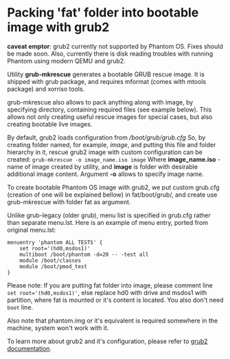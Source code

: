 # Packing 'fat' folder into bootable image with grub2

**caveat emptor**: grub2 currently not supported by Phantom OS. Fixes should be made soon.
Also, currently there is disk reading troubles with running Phantom using modern QEMU and grub2. 

Utility **grub-mkrescue** generates a bootable GRUB rescue image. It is shipped with grub package, and requires mformat (comes with mtools package) and xorriso tools.

grub-mkrescue also allows to pack anything along with image, by specifying directory, containing required files (see example below). This allows not only creating useful rescue images for special cases, but also creating bootable live images.

By default, grub2 loads configuration from _/boot/grub/grub.cfg_
So, by creating folder named, for example, _image_, and putting this file and folder hierarchy in it, rescue grub2 image with custom configuration can be created:
`grub-mkrescue -o image_name.iso image`
Where **image_name.iso** - name of image created by utility, and **image** is folder with desirable additional image content. Argument **-o** allows to specify image name.

To create bootable Phantom OS image with grub2, we put custom grub.cfg (creation of one will be explained bellow) in fat/boot/grub/, and create use grub-mkrescue with folder fat as argument.

Unlike grub-legacy (older grub), menu list is specified in grub.cfg rather than separate menu.lst. 
Here is an example of menu entry, ported from original menu.lst:

```
menuentry 'phantom ALL TESTS' {
	set root='(hd0,msdos1)'
	multiboot /boot/phantom -d=20 -- -test all
	module /boot/classes
	module /boot/pmod_test
}
```

Please note: If you are putting fat folder into image, please comment line `set root='(hd0,msdos1)'`, else replace hd0 with drive and msdos1 with partition, where fat is mounted or it's content is located. You also don't need `boot` line.

Also note that phantom.img or it's equivalent is required somewhere in the machine, system won't work with it.

To learn more about grub2 and it's configuration, please refer to [grub2 documentation](https://www.gnu.org/software/grub/manual/grub.html).